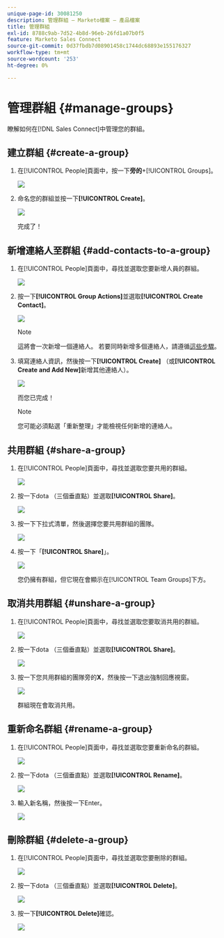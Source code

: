 ```yaml
---
unique-page-id: 30081250
description: 管理群組 — Marketo檔案 — 產品檔案
title: 管理群組
exl-id: 8788c9ab-7d52-4b8d-96eb-26fd1a07b0f5
feature: Marketo Sales Connect
source-git-commit: 0d37fbdb7d08901458c1744dc68893e155176327
workflow-type: tm+mt
source-wordcount: '253'
ht-degree: 0%

---
```


# 管理群組 {#manage-groups}

瞭解如何在[!DNL Sales Connect]中管理您的群組。

## 建立群組 {#create-a-group}

1. 在[!UICONTROL People]頁面中，按一下&#x200B;**旁的**+[!UICONTROL Groups]。

   ![](assets/one-4.png)

1. 命名您的群組並按一下&#x200B;**[!UICONTROL Create]**。

   ![](assets/two-3.png)

   完成了！

## 新增連絡人至群組 {#add-contacts-to-a-group}

1. 在[!UICONTROL People]頁面中，尋找並選取您要新增人員的群組。

   ![](assets/three-3.png)

1. 按一下&#x200B;**[!UICONTROL Group Actions]**&#x200B;並選取&#x200B;**[!UICONTROL Create Contact]**。

   ![](assets/four-3.png)

   >[!NOTE]
   >
   >這將會一次新增一個連絡人。 若要同時新增多個連絡人，請遵循[這些步驟](/help/marketo/product-docs/marketo-sales-connect/people/managing-contacts/import-contacts-via-csv.md)。

1. 填寫連絡人資訊，然後按一下&#x200B;**[!UICONTROL Create]** （或&#x200B;**[!UICONTROL Create and Add New]**&#x200B;新增其他連絡人）。

   ![](assets/five-3.png)

   而您已完成！

   >[!NOTE]
   >
   >您可能必須點選「重新整理」才能檢視任何新增的連絡人。

## 共用群組 {#share-a-group}

1. 在[!UICONTROL People]頁面中，尋找並選取您要共用的群組。

   ![](assets/six.png)

1. 按一下dota （三個垂直點）並選取&#x200B;**[!UICONTROL Share]**。

   ![](assets/seven.png)

1. 按一下下拉式清單，然後選擇您要共用群組的團隊。

   ![](assets/eight.png)

1. 按一下「**[!UICONTROL Share]**」。

   ![](assets/nine.png)

   您仍擁有群組，但它現在會顯示在[!UICONTROL Team Groups]下方。

## 取消共用群組 {#unshare-a-group}

1. 在[!UICONTROL People]頁面中，尋找並選取您要取消共用的群組。

   ![](assets/ten.png)

1. 按一下dota （三個垂直點）並選取&#x200B;**[!UICONTROL Share]**。

   ![](assets/eleven.png)

1. 按一下您共用群組的團隊旁的&#x200B;**X**，然後按一下退出強制回應視窗。

   ![](assets/twelve.png)

   群組現在會取消共用。

## 重新命名群組 {#rename-a-group}

1. 在[!UICONTROL People]頁面中，尋找並選取您要重新命名的群組。

   ![](assets/six.png)

1. 按一下dota （三個垂直點）並選取&#x200B;**[!UICONTROL Rename]**。

   ![](assets/thirteen.png)

1. 輸入新名稱，然後按一下Enter。

   ![](assets/fourteen.png)

## 刪除群組 {#delete-a-group}

1. 在[!UICONTROL People]頁面中，尋找並選取您要刪除的群組。

   ![](assets/fifteen.png)

1. 按一下dota （三個垂直點）並選取&#x200B;**[!UICONTROL Delete]**。

   ![](assets/sixteen.png)

1. 按一下&#x200B;**[!UICONTROL Delete]**&#x200B;確認。

   ![](assets/seventeen.png)
